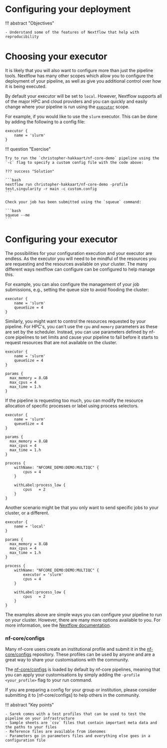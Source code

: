 # Configuring your deployment

!!! abstract "Objectives"

    - Understand some of the features of Nextflow that help with reproducibility


# Choosing your executor

It is likely that you will also want to configure more than just the pipeline tools. Nextflow has many other scopes which allow you to configure the deployment of your pipeline, as well as give you additional control over how it is being executed.

By default your executor will be set to `local`. However, Nextflow supports all of the major HPC and cloud providers and you can quickly and easily change where your pipeline is run using the [`executor`](https://www.nextflow.io/docs/latest/executor.html#executors) scope.

For example, if you would like to use the `slurm` executor. This can be done by adding the following to a config file:

```console "custom.config"
executor {
    name = 'slurm'
}
```

!!! question "Exercise"

    Try to run the `christopher-hakkaart/nf-core-demo` pipeline using the `-c` flag to specify a custom config file with the code above: 

    ??? success "Solution"

    ```bash
    nextflow run christopher-hakkaart/nf-core-demo -profile test,singularity -r main -c custom.config
    ``` 

    Check your job has been submitted using the `squeue` command:

    ```bash
    squeue --me
    ```

# Configuring your executor

The possibilities for your configuration execution and your executor are endless. As the executor you will need to be mindful of the resources you are requesting and the resources available on your cluster. The many different ways nextflow can configure can be configured to help manage this.

For example, you can also configure the management of your job submissions, e.g., setting the queue size to avoid flooding the cluster:

```console title="custom.config"
executor {
    name = 'slurm'
	queueSize = 4
}
```

Similarly, you might want to control the resources requested by your pipeline. For HPC's, you can't use the `cpu` and `memory` parameters as these are set by the scheduler. Instead, you can use parameters defined by nf-core pipelines to set limits and cause your pipeline to fail before it starts to request resources that are not available on the cluster.

```console title="custom.config"
executor {
    name = 'slurm'
	queueSize = 4
}

params {
  max_memory = 8.GB
  max_cpus = 4
  max_time = 1.h
}
```

If the pipeline is requesting too much, you can modify the resource allocation of specific processes or label using process selectors.

```console title="custom.config"
executor {
    name = 'slurm'
	queueSize = 4
}

params {
  max_memory = 8.GB
  max_cpus = 4
  max_time = 1.h
}

process {
    withName: "NFCORE_DEMO:DEMO:MULTIQC" {
        cpus = 4
    }

    withLabel:process_low {
        cpus   = 2
    }
}
```

Another scenario might be that you only want to send specific jobs to your cluster, or a different.

```console title="custom.config"
executor {
    name = 'local'
}

params {
  max_memory = 8.GB
  max_cpus = 4
  max_time = 1.h
}

process {
    withName: "NFCORE_DEMO:DEMO:MULTIQC" {
        executor = 'slurm'
        cpus = 4
    }

    withLabel:process_low {
        cpus   = 2
    }
}
```

The examples above are simple ways you can configure your pipeline to run on your cluster. However, there are many more options available to you. For more information, see the [Nextflow documentation](https://www.nextflow.io/docs/latest/executor.html#executors).

### nf-core/configs

Many nf-core users create an institutional profile and submit it in the [nf-core/configs](https://github.com/nf-core/configs) repository. These profiles can be used by anyone and are a great way to share your customisations with the community.

The [nf-core/configs](https://github.com/nf-core/configs) is loaded by default by nf-core pipelines, meaning that you can apply your customisations by simply adding the `-profile <your_profile>` flag to your run command.

If you are preparing a config for your group or institution, please consider submitting it to [nf-core/configs] to help others in the community.

!!! abstract "Key points"

    - Sarek comes with a test profiles that can be used to test the pipeline on your infrastructure
    - Sample sheets are `csv` files that contain important meta data and the paths to your files
    - Reference files are available from iGenomes
    - Parameters go in parameters files and everything else goes in a configuration file
